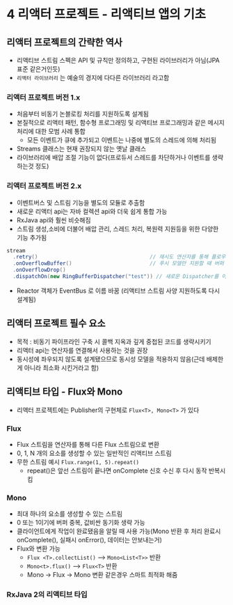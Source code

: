 # 4 리액터 프로젝트 - 리액티브 앱의 기초

## 리액터 프로젝트의 간략한 역사
- 리액티브 스트림 스펙은 API 및 규칙만 정의하고, 구현된 라이브러리가 아님(JPA 표준 같은거인듯)
- `리액터 라이브러리` 는 예술의 경지에 다다른 라이브러리 라고함

### 리액터 프로젝트 버전 1.x
- 처음부터 비동기 논블로킹 처리를 지원하도록 설계됨
- 본질적으로 리액터 패턴, 함수형 프로그래밍 및 리액티브 프로그래밍과 같은 메시지 처리에 대한 모범 사례 통합
  - 모든 이벤트가 큐에 추가되고 이벤트는 나중에 별도의 스레드에 의해 처리됨
- Streams 클래스는 현재 권장되지 않는 옛날 클래스
- 라이브러리에 배압 조절 기능이 없다(프로듀서 스레드를 차단하거나 이벤트를 생략하는것 정도)

### 리액터 프로젝트 버전 2.x
- 이벤트버스 및 스트림 기능을 별도의 모듈로 추출함
- 새로운 리액터 api는 자바 컬렉션 api와 더욱 쉽게 통합 가능
- RxJava api와 훨씬 비슷해짐
- 스트림 생성,소비에 더불어 배압 관리, 스레드 처리, 복원력 지원등을 위한 다양한 기능 추가됨
```java
stream
  .retry()                                    // 재시도 연산자를 통해 플로우에 복원력을 부여, 오류 발생시 업스트립 작업 다시 실행
  .onOverflowBuffer()                         // 푸시 모델만 지원할 때 버퍼 및 드롭을 사용해 배압 관리
  .onOverflowDrop()
  .dispatchOn(new RingBufferDispatcher("test")) // 새로운 Dispatcher를 이용해 해당 리액티브 스트림에서 동시에 작업함에 따라 메시지 비동기적 처리
```
- Reactor 객체가 EventBus 로 이름 바꿈 (리액티브 스트림 사양 지원하도록 다시 설계됨)

## 리액터 프로젝트 필수 요소
- 목적 : 비동기 파이프라인 구축 시 콜백 지옥과 깊게 중첩된 코드를 생략시키기
- 리액터 api는 연산자를 연결해서 사용하는 것을 권장
- 동시성에 좌우되지 않도록 설계됐으므로 동시성 모델을 적용하지 않음(근데 배제한게 아니라 최소화 시킨거라고 함)

## 리액티브 타입 - Flux와 Mono
- 리액터 프로젝트에는  Publisher<T>의 구현체로 `Flux<T>, Mono<T>` 가 있다
  
### Flux  
- Flux 스트림을 연산자를 통해 다른 Flux 스트림으로 변환
- 0, 1, N 개의 요소를 생성할 수 있는 일반적인 리액티브 스트림
- 무한 스트림 예시 `Flux.range(1, 5).repeat()`
  - repeat()은 앞선 스트림이 끝나면 onComplete 신호 수신 후 다시 동작 반복시킴
  
  
### Mono
- 최대 하나의 요소를 생성할 수 있는 스트림
- 0 또는 1이기에 버퍼 중복, 값비싼 동기화 생략 가능
- 클라이언트에게 작업이 완료됐음을 알릴 때 사용 가능(Mono<void> 반환 후 처리 완료시 onComplete(), 실패시 onError(), 데이터는 안보내는거)
- Flux와 변환 가능
  - `Flux <T>.collectList()` --> `Mono<List<T>>` 반환
  - `Mono<t>.flux()` --> `Flux<T>` 반환
  - Mono -> Flux -> Mono 변환 같은경우 스마트 최적화 해줌

### RxJava 2의 리액티브 타입
